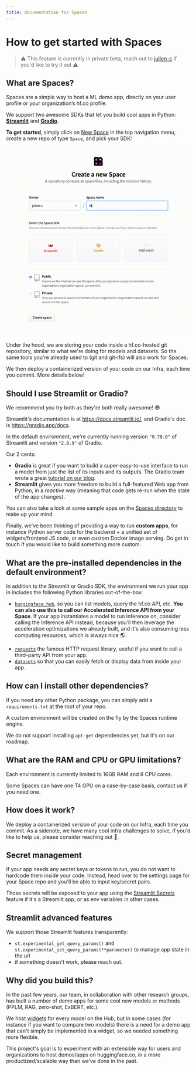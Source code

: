 ```yaml
---
title: Documentation for Spaces
---
```


<h1>How to get started with Spaces</h1>

> ⚠️ This feature is currently in private beta, reach out to [julien-c](https://huggingface.co/julien-c) if you'd like to try it out ⚠️

## What are Spaces?

Spaces are a simple way to host a ML demo app, directly on your user profile or your organization’s hf.co profile.

We support two awesome SDKs that let you build cool apps in Python: **[Streamlit](https://streamlit.io/)** and **[Gradio](https://gradio.app/)**.

**To get started**, simply click on [New Space](https://huggingface.co/new-space) in the top navigation menu, create a new repo of type `Space`, and pick your SDK:

![/docs/assets/hub/new-space.gif](/docs/assets/hub/new-space.gif)

Under the hood, we are storing your code inside a hf.co-hosted git repository, similar to what we're doing for models and datasets. So the same tools you're already used to (git and git-lfs) will also work for Spaces.

We then deploy a containerized version of your code on our Infra, each time you commit. More details below!

<!-- TODO(have someone record a Youtube demo of Spaces showcasing some cool apps already running, etc) -->

## Should I use Streamlit or Gradio?

We recommend you try both as they're both really awesome! 😎

Streamlit's documentation is at https://docs.streamlit.io/, and Gradio's doc is https://gradio.app/docs.

In the default environment, we're currently running version `"0.79.0"` of Streamlit and version `"2.0.9"` of Gradio.

Our 2 cents:
- **Gradio** is great if you want to build a super-easy-to-use interface to run a model from just the list of its inputs and its outputs. The Gradio team wrote a great [tutorial on our blog](https://huggingface.co/blog/gradio).
- **Streamlit** gives you more freedom to build a full-featured Web app from Python, in a _reactive_ way (meaning that code gets re-run when the state of the app changes).

You can also take a look at some sample apps on the [Spaces directory](https://huggingface.co/spaces) to make up your mind.

<!-- Add screencap of listing directory -->

Finally, we've been thinking of providing a way to run **custom apps**, for instance Python server code for the backend + a unified set of widgets/frontend JS code, or even custom Docker image serving. Do get in touch if you would like to build something more custom.


## What are the pre-installed dependencies in the default environment?

In addition to the Streamlit or Gradio SDK, the environment we run your app in includes the following Python libraries out-of-the-box:
- [`huggingface_hub`](https://github.com/huggingface/huggingface_hub), so you can list models, query the hf.co API, etc. **You can also use this to call our Accelerated Inference API from your Space**. If your app instantiates a model to run inference on, consider calling the Inference API instead, because you'll then leverage the acceleration optimizations we already built, and it's also consuming less computing resources, which is always nice 🌎.
<!-- TODO(merge and ship the Inference API wrapper) -->
- [`requests`](https://docs.python-requests.org/en/master/) the famous HTTP request library, useful if you want to call a third-party API from your app.
- [`datasets`](https://github.com/huggingface/datasets) so that you can easily fetch or display data from inside your app.

## How can I install other dependencies?

If you need any other Python package, you can simply add a `requirements.txt` at the root of your repo.

A custom environment will be created on the fly by the Spaces runtime engine.

We do not support installing `apt-get` dependencies yet, but it's on our roadmap.

## What are the RAM and CPU or GPU limitations?

Each environment is currently limited to 16GB RAM and 8 CPU cores.

Some Spaces can have one T4 GPU on a case-by-case basis, contact us if you need one.

## How does it work?

We deploy a containerized version of your code on our Infra, each time you commit. As a sidenote, we have many cool infra challenges to solve, if you'd like to help us, please consider reaching out 🙂.

## Secret management

If your app needs any secret keys or tokens to run, you do not want to hardcode them inside your code. Instead, head over to the settings page for your Space repo and you'll be able to input key/secret pairs.

Those secrets will be exposed to your app using the [Streamlit Secrets](https://blog.streamlit.io/secrets-in-sharing-apps/) feature if it's a Streamlit app, or as env variables in other cases.

## Streamlit advanced features

We support those Streamlit features transparently:
- `st.experimental_get_query_params()` and `st.experimental_set_query_params(**parameter)` to manage app state in the url
- if something doesn't work, please reach out.


## Why did you build this?

In the past few years, our team, in collaboration with other research groups, has built a number of demo apps for some cool new models or methods (PPLM, RAG, zero-shot, ExBERT, etc.).

We host [widgets](https://huggingface-widgets.netlify.app/) for every model on the Hub, but in some cases (for instance if you want to compare two models) there is a need for a demo app that can't simply be implemented in a widget, so we needed something more flexible.

This project's goal is to experiment with an extensible way for users and organizations to host demos/apps on huggingface.co, in a more productized/scalable way than we’ve done in the past.
